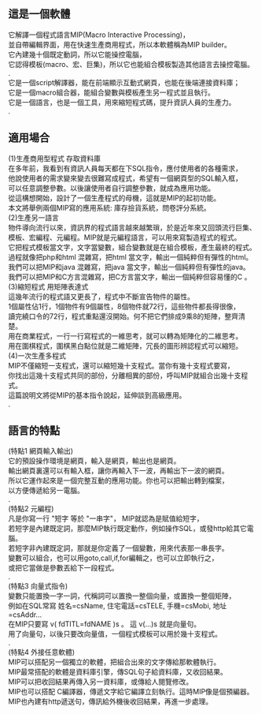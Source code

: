 ## 這是一個軟體                                                               <br>
  它解譯一個程式語言MIP(Macro Interactive Processing)，                       <br>
  並自帶編輯界面，用在快速生產商用程式，所以本軟體稱為MIP builder。           <br>
  它內建幾十個既定動詞，所以它能操控電腦，                                    <br>
  它認得模板(macro、宏、巨集)，所以它也能組合模板製造其他語言去操控電腦。     <br>
  .                                                                           <br>
  它是一個script解譯器，能在前端顯示互動式網頁，也能在後端連接資料庫；        <br>
  它是一個macro組合器，能組合變數與模板產生另一程式並且執行。                 <br>
  它是一個語言，也是一個工具，用來縮短程式碼，提升資訊人員的生產力。          <br>
  .                                                                           <br>
## 適用場合                                                                   <br>
 (1)生產商用型程式 存取資料庫                                                 <br>
   在多年前，我看到有資訊人員每天都在下SQL指令，應付使用者的各種需求，        <br>
   他說使用者的需求變來變去很難寫成程式，希望有一個網頁型的SQL輸入框，        <br>
   可以任意調整參數。以後讓使用者自行調整參數，就成為應用功能。               <br>
   從這構想開始，設計了一個生產程式的母機，這就是MIP的起初功能。              <br>
   本文將舉例兩個MIP寫的應用系統: 庫存撿貨系統，問卷評分系統。                <br>
 (2)生產另一語言                                                              <br>
   物件導向流行以來，資訊界的程式語言越來越繁瑣，於是近年來又回頭流行巨集、   <br>
   模板、宏編程、元編程。MIP就是元編程語言，可以用來寫製造程式的程式。        <br>
   它把程式模板當文字，文字當變數，組合變數就是在組合模板，產生最終的程式。   <br>
   過程就像把php和html 混雜寫，把html 當文字，輸出一個純粹但有彈性的html。    <br>
   我們可以把MIP和java 混雜寫，把java 當文字，輸出一個純粹但有彈性的java。    <br>
   我們可以把MIP和C方言混雜寫，把C方言當文字，輸出一個純粹但容易懂的C   。    <br>
 (3)縮短程式 用矩陣表達式                                                     <br>
   這幾年流行的程式語又更長了，程式中不斷宣告物件的屬性。                     <br>
   1個屬性佔1行，1個物件有9個屬性，8個物件就72行，這些物件都長得很像，        <br>
   讀完繞口令的72行，程式重點還沒開始。何不把它們排成9乘8的矩陣，整齊清楚。   <br>
   用在商業程式，一行一行寫程式的一維思考，就可以轉為矩陣化的二維思考。       <br>
   用在圍棋程式，圍棋黑白點位就是二維矩陣，冗長的圖形辨認程式可以縮短。       <br>
 (4)一次生產多程式                                                            <br>
   MIP不僅縮短一支程式，還可以縮短幾十支程式。當你有幾十支程式要寫，          <br>
   你找出這幾十支程式共同的部份，分離相異的部份，呼叫MIP就組合出幾十支程式。  <br>
   這篇說明文將從MIP的基本指令說起，延伸談到高級應用。                        <br>
   .                                                                          <br>
## 語言的特點                                                                 <br>
 (特點1 網頁輸入輸出)                                                         <br>
    它的預設操作環境是網頁，輸入是網頁，輸出也是網頁。                        <br>
    輸出網頁裏還可以有輸入框，讓你再輸入下一波，再輸出下一波的網頁。          <br>
    所以它運作起來是一個完整互動的應用功能。你也可以把輸出轉到檔案，          <br>
    以方便傳遞給另一電腦。                                                    <br>
  .                                                                           <br>
 (特點2 元編程)                                                               <br>
    凡是你寫一行  "短字 等於 "一串字"， MIP就認為是賦值給短字，               <br>
    若短字是內建既定詞，那麼MIP執行既定動作，例如操作SQL，或發http給其它電腦。<br>
    若短字非內建既定詞，那就是你定義了一個變數，用來代表那一串長字。          <br>
    變數可以組合，也可以用goto,call,if,for編輯之，也可以立即執行之，          <br>
    或把它當做是參數丟給下一段程式。                                          <br>
  .                                                                           <br>
 (特點3 向量式指令)                                                           <br>
    變數只能置換一字一詞，代稱詞可以置換一整個向量，或置換一整個矩陣，        <br>
    例如在SQL常寫 姓名=csName, 住宅電話=csTELE, 手機=csMobi, 地址=csAddr...   <br> 
    在MIP只要寫 v( fdTITL=fdNAME )s 。 這 v(...)s 就是向量句。                <br>
    用了向量句，以後只要改向量值，一個程式模板可以用於幾十支程式。            <br>
  .                                                                           <br>
 (特點4 外接任意軟體)                                                         <br>
    MIP可以搭配另一個獨立的軟體，把組合出來的文字傳給那軟體執行。             <br>
    MIP最常搭配的軟體是資料庫引擎，傳SQL句子給資料庫，又收回結果。            <br>
    MIP可以把收回結果再傳入另一資料庫，或傳給人閱覽修改。                     <br>
    MIP也可以搭配 C編譯器，傳遞文字給它編譯立刻執行。這時MIP像是個預編器。    <br>
    MIP也內建有http遞送句，傳訊給外機後收回結果，再進一步處理。               <br>
